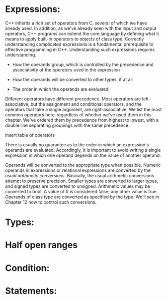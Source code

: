 # Expressions:
C++ inherits a rich set of operators from C, several of which we have already used. In addition, as we've already seen with the input and output operators, C++ programs can extend the core language by defining what it means to apply built-in operators to objects of class type. Correctly understanding complicated expressions is a fundamental prerequisite to effective programming in C++. Understanding such expressions requires understanding.

+ How the operands group, which is controlled by the precedence and associativity of the operators used in the expression

+ How the operands will be converted to other types, if at all

+ The order in which the operands are evaluated

Different operators have different precedence. Most operators are left-associative, but the assignment and conditional operators, and the operators that take a single argument, are right-associative. We list the most common operators here-regardless of whether we've used them in this chapter. We've ordered them by precedence from highest to lowest, with a double line separating groupings with the same precedence.

insert table of operators

There is usually no guarantee as to the order in which an expression's operands are evaluated. Accordingly, it is important to avoid writing a single expression in which one operand depends on the value of another operand.

Operands will be converted to the appropriate type when possible. Numeric operands in expressions or relational expressions are converted by the *usual arithmetic conversions*. Basically, the usual arithmetic conversions attempt to preserve precision. Smaller types are converted to larger types, and signed types are converted to unsigned. Arithmetic values may be converted to bool: A value of 0 is considered false; any other value is true. Operands of class type are converted as specified by the type. We'll see in Chapter 12 how to control such conversions.


# Types:

# Half open ranges

# Condition:

# Statements: 